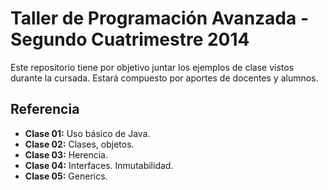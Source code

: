# Taller de Programación Avanzada - Segundo Cuatrimestre 2014

Este repositorio tiene por objetivo juntar los ejemplos de clase vistos durante la cursada. Estará compuesto por aportes de docentes y alumnos.

## Referencia

* **Clase 01:** Uso básico de Java.
* **Clase 02:** Clases, objetos.
* **Clase 03:** Herencia.
* **Clase 04:** Interfaces. Inmutabilidad.
* **Clase 05:** Generics.

